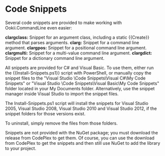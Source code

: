 # Code Snippets

Several code snippets are provided to make working with Ookii.CommandLine even easier:

**clargclass:** Snippet for an argument class, including a static {{Create}} method that parses arguments.
**clarg:** Snippet for a command line argument.
**clargpos:** Snippet for a positional command line argument.
**clargmulti:** Snippet for a multi-value command line argument.
**clargdict:** Snippet for a dictionary command line argument.

All snippets are provided for C# and Visual Basic. To use them, either run the {{Install-Snippets.ps1}} script with PowerShell, or manually copy the snippet files to the "Visual Studio <version>\Code Snippets\Visual C#\My Code Snippets" or "Visual Studio <version>\Code Snippets\Visual Basic\My Code Snippets" folder located in your My Documents folder. Alternatively, use the snippet manager inside Visual Studio to import the snippet files.

The Install-Snippets.ps1 script will install the snippets for Visual Studio 2005, Visual Studio 2008, Visual Studio 2010 and Visual Studio 2012, if the snippet folders for those versions exist.

To uninstall, simply remove the files from those folders.

Snippets are not provided with the NuGet package; you must download the release from CodePlex to get them. Of course, you can use the download from CodePlex to get the snippets and then still use NuGet to add the library to your project.